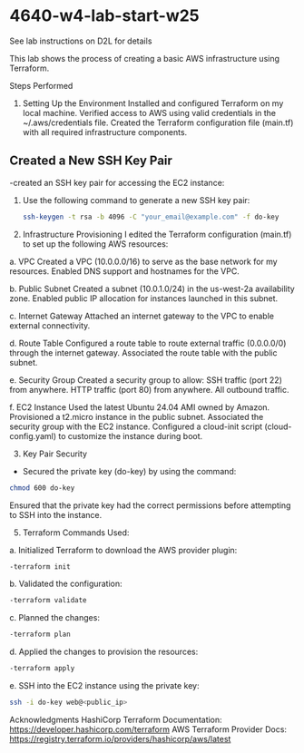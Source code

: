 # 4640-w4-lab-start-w25


See lab instructions on D2L for details

This lab shows the process of creating a basic AWS infrastructure using Terraform.

Steps Performed
1. Setting Up the Environment
Installed and configured Terraform on my local machine.
Verified access to AWS using valid credentials in the ~/.aws/credentials file.
Created the Terraform configuration file (main.tf) with all required infrastructure components.

## Created a New SSH Key Pair

 -created an SSH key pair for accessing the EC2 instance:

1. Use the following command to generate a new SSH key pair:
   ```bash
   ssh-keygen -t rsa -b 4096 -C "your_email@example.com" -f do-key
   ```
   
3. Infrastructure Provisioning
I edited the Terraform configuration (main.tf) to set up the following AWS resources:

a. VPC
Created a VPC (10.0.0.0/16) to serve as the base network for my resources.
Enabled DNS support and hostnames for the VPC.

b. Public Subnet
Created a subnet (10.0.1.0/24) in the us-west-2a availability zone.
Enabled public IP allocation for instances launched in this subnet.

c. Internet Gateway
Attached an internet gateway to the VPC to enable external connectivity.

d. Route Table
Configured a route table to route external traffic (0.0.0.0/0) through the internet gateway.
Associated the route table with the public subnet.

e. Security Group
Created a security group to allow:
SSH traffic (port 22) from anywhere.
HTTP traffic (port 80) from anywhere.
All outbound traffic.

f. EC2 Instance
Used the latest Ubuntu 24.04 AMI owned by Amazon.
Provisioned a t2.micro instance in the public subnet.
Associated the security group with the EC2 instance.
Configured a cloud-init script (cloud-config.yaml) to customize the instance during boot.

3. Key Pair Security
   
- Secured the private key (do-key) by using the command:
```bash
chmod 600 do-key
```
Ensured that the private key had the correct permissions before attempting to SSH into the instance.

5. Terraform Commands Used:
   
a. Initialized Terraform to download the AWS provider plugin:
```bash
-terraform init
```

b. Validated the configuration:
```bash
-terraform validate
```

c. Planned the changes:
```bash
-terraform plan
```

d. Applied the changes to provision the resources:
```bash
-terraform apply
```

e. SSH into the EC2 instance using the private key:
```bash
ssh -i do-key web@<public_ip>
```


Acknowledgments
HashiCorp Terraform Documentation: https://developer.hashicorp.com/terraform
AWS Terraform Provider Docs: https://registry.terraform.io/providers/hashicorp/aws/latest
